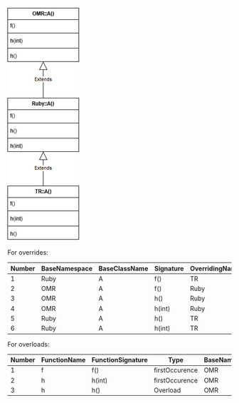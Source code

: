 ![Class Hierarchy](https://github.com/samasri/omr/blob/master/tools/compiler/OMRStatistics/doc/resources/Case1.png)

For overrides:

Number | BaseNamespace | BaseClassName | Signature | OverridingNamespace | OverridingClassName |
| --- | --- | --- | --- | --- | --- |
| 1 | Ruby | A | f() | TR | A |
| 2 | OMR | A | f() | Ruby | A |
| 3 | OMR | A | h() | Ruby | A |
| 4 | OMR | A | h(int) | Ruby | A |
| 5 | Ruby | A | h() | TR | A |
| 6 | Ruby | A | h(int) | TR | A |

For overloads:

Number | FunctionName | FunctionSignature | Type | BaseNamespace | BaseClassName |
| --- | --- | --- | --- | --- | --- |
| 1 | f | f() | firstOccurence | OMR | A |
| 2 | h | h(int) | firstOccurence | OMR | A |
| 3 | h | h() | Overload | OMR | A |
